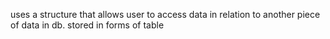 uses a structure that allows user to access data in relation to another piece of data in db.
stored in forms of table